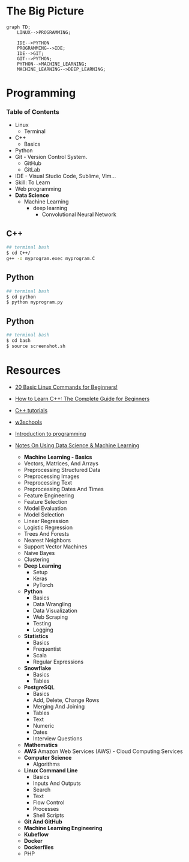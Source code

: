 # The Big Picture

```mermaid
graph TD;
    LINUX-->PROGRAMMING;

    IDE-->PYTHON
    PROGRAMMING-->IDE;
    IDE-->GIT;
    GIT-->PYTHON;
    PYTHON-->MACHINE_LEARNING;
    MACHINE_LEARNING-->DEEP_LEARNING;
```

# Programming

### Table of Contents

- Linux
  - Terminal
- C++
  - Basics
- Python
- Git - Version Control System.
  - GitHub
  - GitLab
- IDE - Visual Studio Code, Sublime, Vim...
- Skill: To Learn
- Web programming
- **Data Science**
  - Machine Learning
    - deep learning
      - Convolutional Neural Network

## C++

```Bash
## terminal bash
$ cd C++/
g++ -o myprogram.exec myprogram.C
```

## Python

```Bash
## terminal bash
$ cd python 
$ python myprogram.py
```

## Python

```Bash
## terminal bash
$ cd bash
$ source screenshot.sh
```


# Resources

- [20 Basic Linux Commands for Beginners!](https://medium.com/100-days-of-linux/20-basic-linux-commands-for-beginners-78516ab936d6)

- [How to Learn C++: The Complete Guide for Beginners](https://medium.com/educative/how-to-learn-c-the-complete-guide-for-beginners-eb26b20c7ff0)
- [C++ tutorials](https://www.cplusplus.com/doc/tutorial/variables/)

- [w3schools](https://www.w3schools.com/python/default.asp)

- [Introduction to programming](https://beknazarsuranchiyev.medium.com/introduction-to-programming-56dda6a1cbd7)
- [Notes On Using Data Science & Machine Learning](https://chrisalbon.com/#machine_learning)

  - **Machine Learning - Basics**
  - Vectors, Matrices, And Arrays
  - Preprocessing Structured Data
  - Preprocessing Images
  - Preprocessing Text
  - Preprocessing Dates And Times
  - Feature Engineering
  - Feature Selection
  - Model Evaluation
  - Model Selection
  - Linear Regression
  - Logistic Regression
  - Trees And Forests
  - Nearest Neighbors
  - Support Vector Machines
  - Naive Bayes
  - Clustering
  - **Deep Learning**
    - Setup
    - Keras
    - PyTorch
  - **Python** 
    - Basics
    - Data Wrangling
    - Data Visualization
    - Web Scraping
    - Testing
    - Logging
  - **Statistics**
    - Basics
    - Frequentist
    - Scala
    - Regular Expressions
  - **Snowflake**
    - Basics
    - Tables
  - **PostgreSQL**
    - Basics
    - Add, Delete, Change Rows
    - Merging And Joining
    - Tables
    - Text
    - Numeric
    - Dates
    - Interview Questions
  - **Mathematics**
  - **AWS** Amazon Web Services (AWS) - Cloud Computing Services
  - **Computer Science**
    - Algorithms
  - **Linux Command Line**
    - Basics
    - Inputs And Outputs
    - Search
    - Text
    - Flow Control
    - Processes
    - Shell Scripts
  - **Git And GitHub**
  - **Machine Learning Engineering**
  - **Kubeflow**
  - **Docker**
  - **Dockerfiles**
  - PHP
